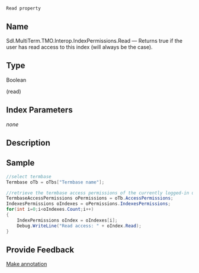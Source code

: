 

# 
    Read property



## Name

Sdl.MultiTerm.TMO.Interop.IndexPermissions.Read —          Returns true if the user has read access to this index (will always be the case).



## Type

Boolean

(read)



## Index Parameters
*none*


## Description





## Sample


```cs
//select termbase
Termbase oTb = oTbs["Termbase name"];

//retrieve the termbase access permissions of the currently logged-in user
TermbaseAccessPermissions oPermissions = oTb.AccessPermissions;
IndexesPermissions oIndexes = oPermissions.IndexesPermissions;
for(int i=0;i<oIndexes.Count;i++)
{
   	IndexPermissions oIndex = oIndexes[i];
   	Debug.WriteLine("Read access: " + oIndex.Read);
}
```



## Provide Feedback

[Make annotation](mailto:sdk-feedback@sdl.com&amp;subject=Reference%20for%20Sdl.MultiTerm.TMO.Interop.IndexPermissions.Read)


